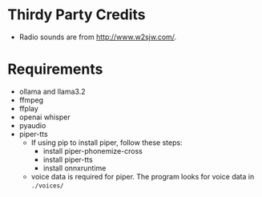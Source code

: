 # Thirdy Party Credits
- Radio sounds are from http://www.w2sjw.com/.

# Requirements
- ollama and llama3.2
- ffmpeg
- ffplay
- openai whisper
- pyaudio
- piper-tts
  - If using pip to install piper, follow these steps:
    - install piper-phonemize-cross
    - install piper-tts
    - install onnxruntime
  - voice data is required for piper. The program looks for voice data in `./voices/`
